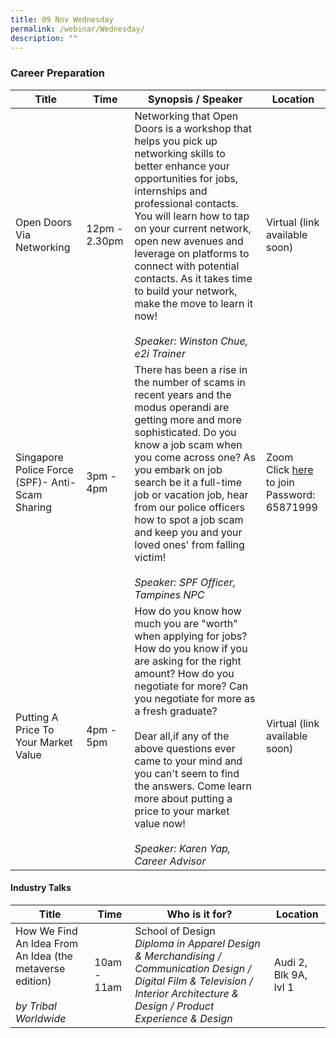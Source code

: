 ```yaml
---
title: 09 Nov Wednesday
permalink: /webinar/Wednesday/
description: ""
---
```

### Career Preparation

| **Title** | **Time** | **Synopsis / Speaker** | **Location** |
| - | - | - | - |
| Open Doors Via Networking  | 12pm - 2.30pm | Networking that Open Doors is a workshop that helps you pick up networking skills to better enhance your opportunities for jobs, internships and professional contacts. You will learn how to tap on your current network, open new avenues and leverage on platforms to connect with potential contacts. As it takes time to build your network, make the move to learn it now! <br/><br/> *Speaker: Winston Chue, e2i Trainer* | Virtual (link available soon) |
| Singapore Police Force (SPF)- Anti-Scam Sharing  | 3pm - 4pm | There has been a rise in the number of scams in recent years and the modus operandi are getting more and more sophisticated. Do you know a job scam when you come across one? As you embark on job search be it a full-time job or vacation job, hear from our police officers how to spot a job scam and keep you and your loved ones' from falling victim! <br/><br/> *Speaker: SPF Officer, Tampines NPC* | Zoom <br/> Click [here](https://us02web.zoom.us/j/81859462793) to join <br/> Password: 65871999 |
| Putting A Price To Your Market Value  | 4pm - 5pm | How do you know how much you are "worth" when applying for jobs? How do you know if you are asking for the right amount? How do you negotiate for more? Can you negotiate for more as a fresh graduate?  <br/> <br/> Dear all,if any of the above questions ever came to your mind and you can't seem to find the answers. Come learn more about putting a price to your market value now! <br/><br/> *Speaker: Karen Yap, Career Advisor*  | Virtual (link available soon) |

#### Industry Talks

| **Title** | **Time** | **Who is it for?** | **Location** | 
| - | - | - | - |
| How We Find An Idea From An Idea (the metaverse edition) <br/><br/>*by Tribal Worldwide*  | 10am - 11am | School of Design <br/> *Diploma in Apparel Design & Merchandising / Communication Design / Digital Film & Television / Interior Architecture & Design / Product Experience & Design* | Audi 2, Blk 9A, lvl 1 |
